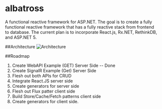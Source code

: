 # albatross
A functional reactive framework for ASP.NET. The goal is to create a fully functional reactive 
framework that has a fully reactive stack from frontend to database. The current plan is to
incorporate React.js, Rx.NET, RethinkDB, and ASP.NET 5.

##Architecture
![Architecture](http://i.imgur.com/C9kAODc.png)

##Roadmap
1. Create WebAPI Example (GET) Server Side -- Done
2. Create SignalR Example (Get) Server Side
3. Flesh out both APIs for CRUD
4. Integrate React.JS server side
5. Create generators for server side
6. Flesh out Flux patter client side
7. Build Store/Cache/Fetch patterns client side
8. Create generators for client side.
